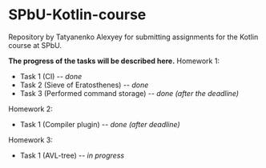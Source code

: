 # SPbU-Kotlin-course
Repository by Tatyanenko Alexyey for submitting assignments for the Kotlin course at SPbU.

**The progress of the tasks will be described here.**
Homework 1:
- Task 1 (CI) -- _done_
- Task 2 (Sieve of Eratosthenes) -- _done_
- Task 3 (Performed command storage) -- _done (after the deadline)_

Homework 2:
- Task 1 (Compiler plugin) -- _done (after deadline)_

Homework 3:
- Task 1 (AVL-tree) -- _in progress_
